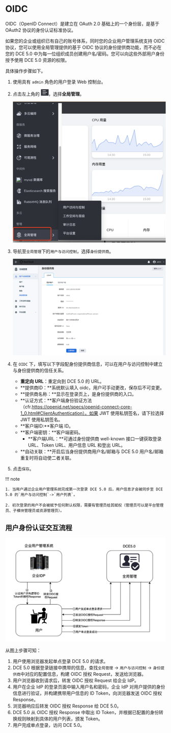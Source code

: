 # OIDC

OIDC（OpenID Connect）是建立在 OAuth 2.0 基础上的一个身份层，是基于 OAuth2 协议的身份认证标准协议。

如果您的企业或组织已有自己的账号体系，同时您的企业用户管理系统支持 OIDC 协议，您可以使用全局管理提供的基于 OIDC 协议的身份提供商功能，而不必在您的 DCE 5.0 中为每一位组织成员创建用户名/密码。您可以向这些外部用户身份授予使用 DCE 5.0 资源的权限。

具体操作步骤如下。

1. 使用具有 `admin` 角色的用户登录 Web 控制台。
2. 点击左上角的 <img src="../../images/visual01.png" alt="icon" style="zoom:40%;" />，选择**全局管理**。

    <img src="../../images/visual07.png" alt="login" style="zoom:50%;" />

3. 导航至`全局管理`下的`用户与访问控制`，选择`身份提供商`。

    ![身份提供商](../../images/ldap01.png)

4. 在 `OIDC` 下，填写以下字段配身份提供商信息，可以在用户与访问控制中建立与身份提供商的信任关系。

    - **重定向 URL**：重定向到 DCE 5.0 的 URL。
    - **提供商ID：**系统默认填入 oidc，用户可手动更改，保存后不可变更。
    - **提供商名称：**显示在登录页上，是身份提供商的入口。
    - **认证方式：**客户端身份验证方法（cfr.https://openid.net/specs/openid-connect-core-1_0.html#ClientAuthentication）。如果 JWT 使用私钥签名，请下拉选择 JWT 使用私钥签名。
    - **客户端ID:**客户端 ID。
    - **客户端密钥：**客户端密码。
      - **客户端URL：**可通过身份提供商 well-known 接口一键获取登录 URL、Token URL、用户信息 URL 和登出 URL。
    - **自动关联：**开启后当身份提供商用户名/邮箱与 DCE 5.0 用户名/邮箱重复时将自动使二者关联。

5. 点击`保存`。
  
!!! note

    1. 当用户通过企业用户管理系统完成第一次登录 DCE 5.0 后，用户信息才会被同步至 DCE 5.0 的`用户与访问控制`->`用户列表`。

    2. 初次登录的用户不会被赋予任何默认权限，需要有管理员给其赋权（管理员可以是平台管理员、子模块管理员或资源管理员）。
  
## 用户身份认证交互流程
  
![oidc](../../images/oidc01.png)
  
从图上步骤可知：
  
1. 用户使用浏览器发起单点登录 DCE 5.0 的请求。
2. DCE 5.0 根据登录链接中携带的信息，查找`全局管理` -> `用户与访问控制` -> `身份提供商`中对应的配置信息，构建 OIDC 授权 Request，发送给浏览器。
3. 用户浏览器收到请求后，转发 OIDC 授权 Request 给企业 IdP。
4. 用户在企业 IdP 的登录页面中输入用户名和密码，企业 IdP 对用户提供的身份信息进行验证，并构建携带用户信息的 ID Token，向浏览器发送 OIDC 授权 Response。
5. 浏览器响应后转发 OIDC 授权 Response 给 DCE 5.0。
6. DCE 5.0 从 OIDC 授权 Response 中取出 ID Token，并根据已配置的身份转换规则映射到具体的用户列表，颁发 Token。
7. 用户完成单点登录，访问 DCE 5.0。
